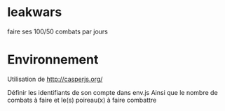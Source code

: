 # leakwars
faire ses 100/50 combats par jours

# Environnement
Utilisation de <http://casperjs.org/>

Définir les identifiants de son compte dans env.js
Ainsi que le nombre de combats à faire et le(s) poireau(x) à faire combattre
